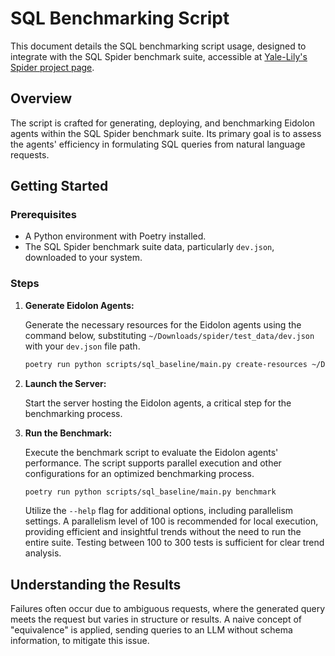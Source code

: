 # SQL Benchmarking Script

This document details the SQL benchmarking script usage, designed to integrate with the SQL Spider benchmark suite, accessible at [Yale-Lily's Spider project page](https://yale-lily.github.io/spider).

## Overview

The script is crafted for generating, deploying, and benchmarking Eidolon agents within the SQL Spider benchmark suite. Its primary goal is to assess the agents' efficiency in formulating SQL queries from natural language requests.

## Getting Started

### Prerequisites

- A Python environment with Poetry installed.
- The SQL Spider benchmark suite data, particularly `dev.json`, downloaded to your system.

### Steps

1. **Generate Eidolon Agents:**

   Generate the necessary resources for the Eidolon agents using the command below, substituting `~/Downloads/spider/test_data/dev.json` with your `dev.json` file path.

   ```bash
   poetry run python scripts/sql_baseline/main.py create-resources ~/Downloads/spider/test_data/dev.json
   ```

2. **Launch the Server:**

   Start the server hosting the Eidolon agents, a critical step for the benchmarking process.

3. **Run the Benchmark:**

   Execute the benchmark script to evaluate the Eidolon agents' performance. The script supports parallel execution and other configurations for an optimized benchmarking process.

   ```bash
   poetry run python scripts/sql_baseline/main.py benchmark
   ```

   Utilize the `--help` flag for additional options, including parallelism settings. A parallelism level of 100 is recommended for local execution, providing efficient and insightful trends without the need to run the entire suite. Testing between 100 to 300 tests is sufficient for clear trend analysis.

## Understanding the Results

Failures often occur due to ambiguous requests, where the generated query meets the request but varies in structure or results. A naive concept of "equivalence" is applied, sending queries to an LLM without schema information, to mitigate this issue.
